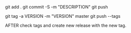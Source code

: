 git add .
git commit -S -m "DESCRIPTION"
git push

git tag -a VERSION -m "VERSION" master
git push --tags

AFTER check tags and create new release with the new tag.